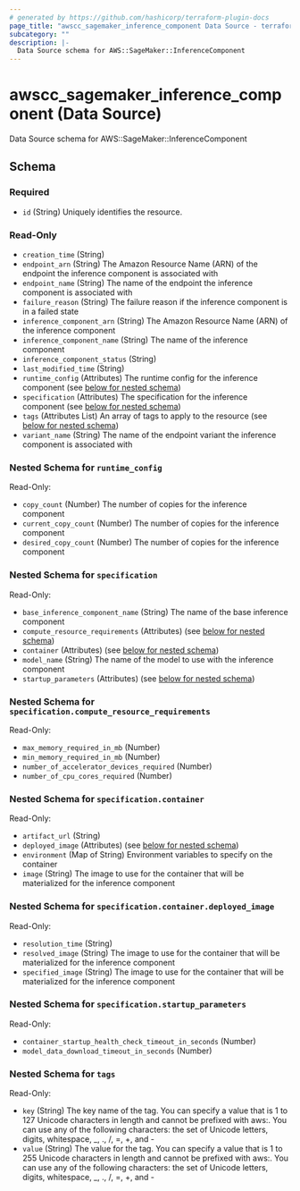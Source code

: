 ```yaml
---
# generated by https://github.com/hashicorp/terraform-plugin-docs
page_title: "awscc_sagemaker_inference_component Data Source - terraform-provider-awscc"
subcategory: ""
description: |-
  Data Source schema for AWS::SageMaker::InferenceComponent
---
```


# awscc_sagemaker_inference_component (Data Source)

Data Source schema for AWS::SageMaker::InferenceComponent



<!-- schema generated by tfplugindocs -->
## Schema

### Required

- `id` (String) Uniquely identifies the resource.

### Read-Only

- `creation_time` (String)
- `endpoint_arn` (String) The Amazon Resource Name (ARN) of the endpoint the inference component is associated with
- `endpoint_name` (String) The name of the endpoint the inference component is associated with
- `failure_reason` (String) The failure reason if the inference component is in a failed state
- `inference_component_arn` (String) The Amazon Resource Name (ARN) of the inference component
- `inference_component_name` (String) The name of the inference component
- `inference_component_status` (String)
- `last_modified_time` (String)
- `runtime_config` (Attributes) The runtime config for the inference component (see [below for nested schema](#nestedatt--runtime_config))
- `specification` (Attributes) The specification for the inference component (see [below for nested schema](#nestedatt--specification))
- `tags` (Attributes List) An array of tags to apply to the resource (see [below for nested schema](#nestedatt--tags))
- `variant_name` (String) The name of the endpoint variant the inference component is associated with

<a id="nestedatt--runtime_config"></a>
### Nested Schema for `runtime_config`

Read-Only:

- `copy_count` (Number) The number of copies for the inference component
- `current_copy_count` (Number) The number of copies for the inference component
- `desired_copy_count` (Number) The number of copies for the inference component


<a id="nestedatt--specification"></a>
### Nested Schema for `specification`

Read-Only:

- `base_inference_component_name` (String) The name of the base inference component
- `compute_resource_requirements` (Attributes) (see [below for nested schema](#nestedatt--specification--compute_resource_requirements))
- `container` (Attributes) (see [below for nested schema](#nestedatt--specification--container))
- `model_name` (String) The name of the model to use with the inference component
- `startup_parameters` (Attributes) (see [below for nested schema](#nestedatt--specification--startup_parameters))

<a id="nestedatt--specification--compute_resource_requirements"></a>
### Nested Schema for `specification.compute_resource_requirements`

Read-Only:

- `max_memory_required_in_mb` (Number)
- `min_memory_required_in_mb` (Number)
- `number_of_accelerator_devices_required` (Number)
- `number_of_cpu_cores_required` (Number)


<a id="nestedatt--specification--container"></a>
### Nested Schema for `specification.container`

Read-Only:

- `artifact_url` (String)
- `deployed_image` (Attributes) (see [below for nested schema](#nestedatt--specification--container--deployed_image))
- `environment` (Map of String) Environment variables to specify on the container
- `image` (String) The image to use for the container that will be materialized for the inference component

<a id="nestedatt--specification--container--deployed_image"></a>
### Nested Schema for `specification.container.deployed_image`

Read-Only:

- `resolution_time` (String)
- `resolved_image` (String) The image to use for the container that will be materialized for the inference component
- `specified_image` (String) The image to use for the container that will be materialized for the inference component



<a id="nestedatt--specification--startup_parameters"></a>
### Nested Schema for `specification.startup_parameters`

Read-Only:

- `container_startup_health_check_timeout_in_seconds` (Number)
- `model_data_download_timeout_in_seconds` (Number)



<a id="nestedatt--tags"></a>
### Nested Schema for `tags`

Read-Only:

- `key` (String) The key name of the tag. You can specify a value that is 1 to 127 Unicode characters in length and cannot be prefixed with aws:. You can use any of the following characters: the set of Unicode letters, digits, whitespace, _, ., /, =, +, and -
- `value` (String) The value for the tag. You can specify a value that is 1 to 255 Unicode characters in length and cannot be prefixed with aws:. You can use any of the following characters: the set of Unicode letters, digits, whitespace, _, ., /, =, +, and -

